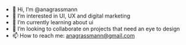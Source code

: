 - 👋 Hi, I’m @anagrassmann
- 👀 I’m interested in UI, UX and digital marketing 
- 🌱 I’m currently learning about ui
- 💞️ I’m looking to collaborate on projects that need an eye to design 
- 📫 How to reach me: anagrassmann@gmail.com

<!---
anagrassmann/anagrassmann is a ✨ special ✨ repository because its `README.md` (this file) appears on your GitHub profile.
You can click the Preview link to take a look at your changes.
--->
